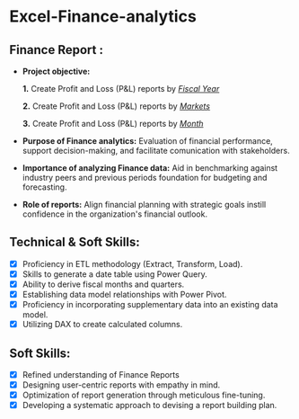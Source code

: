 # Excel-Finance-analytics
## Finance Report :

- **Project objective:** 

    **1.** Create Profit and Loss (P&L) reports by _[Fiscal Year](https://github.com/munna2627/Excel-Finance-analytics/blob/main/P%26L%20Statement%20by%20Fiscal%20Year.pdf)_ 

   **2.** Create Profit and Loss (P&L) reports by _[Markets](https://github.com/munna2627/Excel-Finance-analytics/blob/main/P%26L%20Statement%20by%20Markets.pdf)_

   **3.** Create Profit and Loss (P&L) reports by _[Month](https://github.com/munna2627/Excel-Finance-analytics/blob/main/P%26L%20Statement%20by%20Months.pdf)_
  
- **Purpose of Finance analytics:** Evaluation of financial performance, support decision-making, and facilitate comunication with stakeholders.

- **Importance of analyzing Finance data:** Aid in benchmarking against industry peers and previous periods foundation for budgeting and forecasting.

- **Role of reports:** Align financial planning with strategic goals instill confidence in the organization's financial outlook.


## Technical & Soft Skills:
- [x]	Proficiency in ETL methodology (Extract, Transform, Load).
- [x]	Skills to generate a date table using Power Query.
- [x]	Ability to derive fiscal months and quarters.
- [x]	Establishing data model relationships with Power Pivot.
- [x]	Proficiency in incorporating supplementary data into an existing data model.
- [x]	Utilizing DAX to create calculated columns.

## Soft Skills:
- [x]	Refined understanding of Finance Reports
- [x]	Designing user-centric reports with empathy in mind.
- [x]	Optimization of report generation through meticulous fine-tuning.
- [x]	Developing a systematic approach to devising a report building plan.
